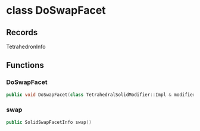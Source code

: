 # class DoSwapFacet


## Records

TetrahedronInfo



## Functions

### DoSwapFacet

```cpp
public void DoSwapFacet(class TetrahedralSolidModifier::Impl & modifier, const PolyhedronFacet & facet)
```


### swap

```cpp
public SolidSwapFacetInfo swap()
```




